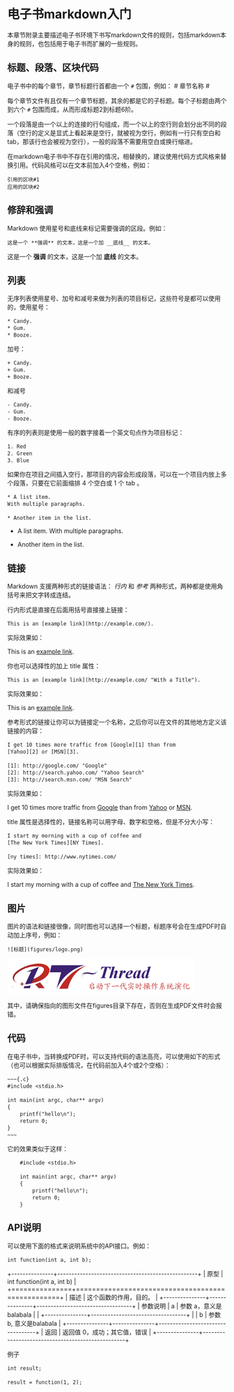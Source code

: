 # 电子书markdown入门 #

本章节附录主要描述电子书环境下书写markdown文件的规则，包括markdown本身的规则，也包括用于电子书而扩展的一些规则。

## 标题、段落、区块代码 ##

电子书中的每个章节，章节标题行首都由一个 `#` 包围，例如：
    # 章节名称 #

每个章节文件有且仅有一个章节标题，其余的都是它的子标题。每个子标题由两个到六个 `#` 包围而成，从而形成标题2到标题6阶。

一个段落是由一个以上的连接的行句组成，而一个以上的空行则会划分出不同的段落（空行的定义是显式上看起来是空行，就被视为空行，例如有一行只有空白和 tab，那该行也会被视为空行），一般的段落不需要用空白或换行缩进。

在markdown电子书中不存在引用的情况，相替换的，建议使用代码方式风格来替换引用。代码风格可以在文本前加入4个空格，例如：

    引用的区块#1
    应用的区块#2

## 修辞和强调 ##

Markdown 使用星号和底线来标记需要强调的区段。例如：

    这是一个 **强调** 的文本，这是一个加 __底线__ 的文本。

这是一个 **强调** 的文本，这是一个加 __底线__ 的文本。

## 列表 ##

无序列表使用星号、加号和减号来做为列表的项目标记，这些符号是都可以使用的，使用星号：

    * Candy.
	* Gum.
	* Booze.

加号：

	+ Candy.
	+ Gum.
	+ Booze.

和减号

	- Candy.
	- Gum.
	- Booze.

有序的列表则是使用一般的数字接着一个英文句点作为项目标记：

	1. Red
	2. Green
	3. Blue

如果你在项目之间插入空行，那项目的内容会形成段落，可以在一个项目内放上多个段落，只要在它前面缩排 4 个空白或 1 个 tab 。

	* A list item.
	With multiple paragraphs.

	* Another item in the list.

* A list item.
With multiple paragraphs.

* Another item in the list.

## 链接 ##

Markdown 支援两种形式的链接语法： *行内* 和 *参考* 两种形式，两种都是使用角括号来把文字转成连结。

行内形式是直接在后面用括号直接接上链接：

	This is an [example link](http://example.com/).

实际效果如：

This is an [example link](http://example.com/).

你也可以选择性的加上 title 属性：

	This is an [example link](http://example.com/ "With a Title").

实际效果如：

This is an [example link](http://example.com/ "With a Title").

参考形式的链接让你可以为链接定一个名称，之后你可以在文件的其他地方定义该链接的内容：

	I get 10 times more traffic from [Google][1] than from
	[Yahoo][2] or [MSN][3].
	
	[1]: http://google.com/ "Google"
	[2]: http://search.yahoo.com/ "Yahoo Search"
	[3]: http://search.msn.com/ "MSN Search"

实际效果如：

I get 10 times more traffic from [Google][1] than from
[Yahoo][2] or [MSN][3].
	
[1]: http://google.com/ "Google"
[2]: http://search.yahoo.com/ "Yahoo Search"
[3]: http://search.msn.com/ "MSN Search"

title 属性是选择性的，链接名称可以用字母、数字和空格，但是不分大小写：

	I start my morning with a cup of coffee and
	[The New York Times][NY Times].

	[ny times]: http://www.nytimes.com/

实际效果如：

I start my morning with a cup of coffee and
[The New York Times][NY Times].

[ny times]: http://www.nytimes.com/

## 图片 ##

图片的语法和链接很像，同时图也可以选择一个标题，标题序号会在生成PDF时自动加上序号，例如：

	![标题](figures/logo.png)

![标题](figures/logo.png)

其中，请确保指向的图形文件在figures目录下存在，否则在生成PDF文件时会报错。

## 代码 ##

在电子书中，当转换成PDF时，可以支持代码的语法高亮，可以使用如下的形式（也可以根据实际排版情况，在代码前加入4个或2个空格）：

	~~~{.c}
	#include <stdio.h>
	
	int main(int argc, char** argv)
	{
		printf("hello\n");
		return 0;
	}
	~~~

它的效果类似于这样：

~~~{.c}
    #include <stdio.h>

    int main(int argc, char** argv)
    {
        printf("hello\n");
        return 0;
    }
~~~

## API说明 ##

可以使用下面的格式来说明系统中的API接口。例如：

    int function(int a, int b);

+---------------+--------------------------------------------------+
| 原型          | int function(int a, int b)                       |
+===============+==================================================+
| 描述          | 这个函数的作用，目的。                           |
+---------------+---------------+----------------------------------+
| 参数说明      | a             | 参数 a，意义是balabala           |
|               +---------------+----------------------------------+
|               | b             | 参数 b, 意义是balabala           |
+---------------+---------------+----------------------------------+
| 返回          | 返回值 0，成功；其它值，错误                     |
+---------------+--------------------------------------------------+

例子

~~~{.c}
int result;

result = function(1, 2);

~~~
